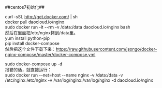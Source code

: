 ##centos7初始化##

curl -sSL http://get.docker.com/ | sh  
docker pull daocloud.io/nginx  
sudo docker run -it --rm -v /data:/data daocloud.io/nginx bash  
然后在里面把/etc/nginx拷到/data里。  
yum install python-pip  
pip install docker-compose  
然后把这个文件下载下来：https://raw.githubusercontent.com/jsongo/docker-nginx-compose/master/docker-compose.yml  
  
sudo docker-compose up -d  
报错的话，就直接运行：  
sudo docker run --net=host --name nginx -v /data:/data -v /etc/nginx:/etc/nginx -v /var/log/nginx:/var/log/nginx -d daocloud.io/nginx  
